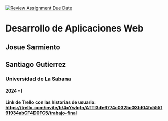 [![Review Assignment Due Date](https://classroom.github.com/assets/deadline-readme-button-24ddc0f5d75046c5622901739e7c5dd533143b0c8e959d652212380cedb1ea36.svg)](https://classroom.github.com/a/-RuUZzT-)
# Desarrollo de Aplicaciones Web
## Josue Sarmiento
## Santiago Gutierrez
### Universidad de La Sabana
#### 2024 - I


**Link de Trello con las historias de usuario: https://trello.com/invite/b/4cYwlgfn/ATTI3de6774c0325c03fd04fc555191934abCF4D0FC5/trabajo-final**
